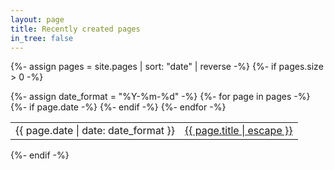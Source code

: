 ```yaml
---
layout: page
title: Recently created pages
in_tree: false
---
```


{%- assign pages = site.pages | sort: "date" | reverse -%}
{%- if pages.size > 0 -%}
  <table class="page-list">
    {%- assign date_format = "%Y-%m-%d" -%}
    {%- for page in pages -%}
      {%- if page.date -%}
        <tr>
          <td class="page-meta white-space-nowrap">{{ page.date | date: date_format }}</td>
          <td>
            <a class="page-link" href="{{ page.url | relative_url }}">
              {{ page.title | escape }}
            </a>
          </td>
        </tr>
      {%- endif -%}
    {%- endfor -%}
  </table>
{%- endif -%}
